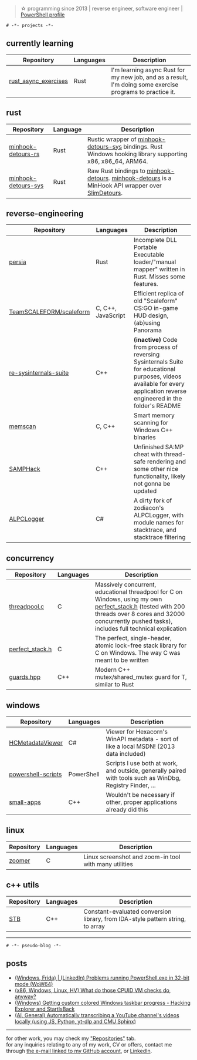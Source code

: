 > ☆ programming since 2013 | reverse engineer, software engineer | [PowerShell profile](https://github.com/cristeigabriel/PowerShell-Profile)

`# -*- projects -*-`

## currently learning
| Repository | Languages | Description |
| - | - | - |
| [rust_async_exercises](https://github.com/cristeigabriela/rust_async_exercises) | Rust | I'm learning async Rust for my new job, and as a result, I'm doing some exercise programs to practice it. |

## rust
| Repository | Language | Description |
| - | - | - |
| [minhook-detours-rs](https://github.com/metalbear-co/minhook-detours-rs) | Rust | Rustic wrapper of [minhook-detours-sys](https://github.com/metalbear-co/minhook-detours-sys) bindings. Rust Windows hooking library supporting x86, x86_64, ARM64. |
| [minhook-detours-sys](https://github.com/metalbear-co/minhook-detours-sys) | Rust | Raw Rust bindings to [minhook-detours](https://github.com/m417z/minhook-detours). [minhook-detours](https://github.com/m417z/minhook-detours) is a MinHook API wrapper over [SlimDetours](https://github.com/KNSoft/KNSoft.SlimDetours). |

## reverse-engineering
| Repository | Languages | Description |
| - | - | - |
| [persia](https://github.com/cristeigabriela/persia) | Rust | Incomplete DLL Portable Executable loader/"manual mapper" written in Rust. Misses some features. |
| [TeamSCALEFORM/scaleform](https://github.com/TeamSCALEFORM/scaleform) | C, C++, JavaScript | Efficient replica of old "Scaleform" CS:GO in-game HUD design, (ab)using Panorama |
| [re-sysinternals-suite](https://github.com/cristeigabriela/re-sysinternals-suite) | C++ | **(inactive)** Code from process of reversing Sysinternals Suite for educational purposes, videos available for every application reverse engineered in the folder's README |
| [memscan](https://github.com/cristeigabriela/memscan) | C, C++ | Smart memory scanning for Windows C++ binaries |
| [SAMPHack](https://github.com/cristeigabriela/SAMPHack) | C++ | Unfinished SA:MP cheat with thread-safe rendering and some other nice functionality, likely not gonna be updated |
| [ALPCLogger](https://github.com/cristeigabriela/ALPCLogger) | C# | A dirty fork of zodiacon's ALPCLogger, with module names for stacktrace, and stacktrace filtering |


## concurrency
| Repository | Languages | Description |
| - | - | - |
| [threadpool.c](https://github.com/cristeigabriela/threadpool.c/tree/main) | C | Massively concurrent, educational threadpool for C on Windows, using my own [perfect_stack.h](https://github.com/cristeigabriela/perfect_stack.h) (tested with 200 threads over 8 cores and 32000 concurrently pushed tasks), includes full technical explication |
| [perfect_stack.h](https://github.com/cristeigabriela/perfect_stack.h) | C | The perfect, single-header, atomic lock-free stack library for C on Windows. The way C was meant to be written |
| [guards.hpp](https://github.com/cristeigabriela/guards.hpp) | C++ | Modern C++ mutex/shared_mutex guard for T, similar to Rust |

## windows
| Repository | Languages | Description |
| - | - | - |
| [HCMetadataViewer](https://github.com/cristeigabriela/HCMetadataViewer) | C# |  Viewer for Hexacorn's WinAPI metadata - sort of like a local MSDN! (2013 data included)  |
| [powershell-scripts](https://github.com/cristeigabriela/powershell-scripts) | PowerShell | Scripts I use both at work, and outside, generally paired with tools such as WinDbg, Registry Finder, ... |
| [small-apps](https://github.com/cristeigabriela/small-apps) | C++ | Wouldn't be necessary if other, proper applications already did this |

## linux
| Repository | Languages | Description |
| - | - | - |
| [zoomer](https://github.com/cristeigabriela/zoomer) | C | Linux screenshot and zoom-in tool with many utilities |

## c++ utils
| Repository | Languages | Description |
| - | - | - |
| [STB](https://github.com/cristeigabriela/STB) | C++ | Constant-evaluated conversion library, from IDA-style pattern string, to array |

---

`# -*- pseudo-blog -*-`
## posts
- [(Windows, Frida) | (LinkedIn) Problems running PowerShell.exe in 32-bit mode (WoW64)](https://www.linkedin.com/feed/update/urn:li:activity:7304000902539939840/) 
- [(x86, Windows, Linux, HV) What do those CPUID VM checks do, anyway?](https://gist.github.com/cristeigabriela/1fd1cc3c81c966a5feef8fde97d170ef)
- [(Windows) Getting custom colored Windows taskbar progress - Hacking Explorer and StartIsBack](https://gist.github.com/cristeigabriela/9dad75f1f71c57850c31a5349fd12c33)
- [(AI, General) Automatically transcribing a YouTube channel's videos locally (using JS, Python, yt-dlp and CMU Sphinx)](https://gist.github.com/cristeigabriela/62ac644c090b77a0c6bbd3fa07bf9b66)

---

for other work, you may check my ["Repositories"](https://github.com/cristeigabriela?tab=repositories) tab.<br>
for any inquiries relating to any of my work, CV or offers, contact me through [the e-mail linked to my GitHub account](cristei.g772@gmail.com), or [LinkedIn](https://www.linkedin.com/in/cristeigabriela/).
